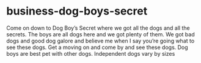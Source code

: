 # business-dog-boys-secret
Come on down to Dog Boy’s Secret where we got all the dogs and all the secrets. The boys are all dogs here and we got plenty of them. We got bad dogs and good dog galore and believe me when I say you’re going what to see these dogs. Get a moving on and come by and see these dogs. Dog boys are best pet with other dogs. Independent dogs vary by sizes
